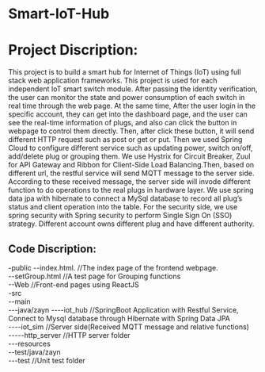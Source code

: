 # Smart-IoT-Hub
Project Discription:
====
This project is to build a smart hub for Internet of Things (IoT) using full stack web application frameworks. This project is used for each independent IoT smart switch module. After passing the identity verification, the user can monitor the state and power consumption of each switch in real time through the web page. At the same time, After the user login in the specific account, they can get into the dashboard page, and the user can see the real-time information of plugs, and also can click the button in webpage to control them directly.  Then, after click these button, it will send different HTTP request such as post or get or put. Then we used Spring Cloud to configure different service such as updating power, switch on/off, add/delete plug or grouping them. We use Hystrix for Circuit Breaker, Zuul for API Gateway and Ribbon for Client-Side Load Balancing.Then, based on different url, the restful service will send MQTT message to the server side. According to these received message, the server side will invode different function to do operations to the real plugs in hardware layer. 
We use spring data jpa with hibernate to connect a MySql database to record all plug’s status and client operation into the table.
For the security side, we use spring security with Spring security to perform Single Sign On (SSO) strategy. Different account owns different plug and have different authority.

Code Discription:
----

-public
--index.html.               //The index page of the frontend webpage.  
--setGroup.html             //A test page for Grouping functions  
--Web                     //Front-end pages using ReactJS  
-src  
--main  
---java/zayn
----iot_hub          //SpringBoot Application with Restful Service, Connect to Mysql database through Hibernate with Spring Data JPA  
----iot_sim          //Server side(Received MQTT message and relative functions)  
-----http_server  //HTTP server folder  
---resources  
--test/java/zayn  
---test                     //Unit test folder  


